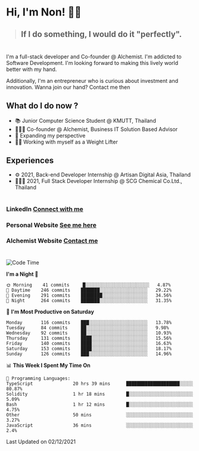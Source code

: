 # Hi, I'm Non! 🖐🏻

> ## If I do something, I would do it "perfectly".

#

I'm a full-stack developer and Co-founder @ Alchemist. I'm addicted to Software Development. I'm looking forward to making this lively world better with my hand.

Additionally, I'm an entrepreneur who is curious about investment and innovation. Wanna join our hand? Contact me then

## What do I do now ?

- 📚 Junior Computer Science Student @ KMUTT, Thailand
- 🧑🏻‍💻 Co-founder @ Alchemist, Business IT Solution Based Advisor
- 🌈 Expanding my perspective
- 🏋🏻 Working with myself as a Weight Lifter

## Experiences

- ⚙️ 2021, Back-end Developer Internship @ Artisan Digital Asia, Thailand
- 🧑🏻‍💻 2021, Full Stack Developer Internship @ SCG Chemical Co.Ltd., Thailand

#

### LinkedIn [Connect with me](https://www.linkedin.com/in/non-nontra/)

### Personal Website [See me here](https://nonnontra.com/)

### Alchemist Website [Contact me](https://alchemist-softwarehouse.co/)

#

<!--START_SECTION:waka-->
![Code Time](http://img.shields.io/badge/Code%20Time-952%20hrs%2015%20mins-blue)

**I'm a Night 🦉** 

```text
🌞 Morning    41 commits     █░░░░░░░░░░░░░░░░░░░░░░░░   4.87% 
🌆 Daytime    246 commits    ███████░░░░░░░░░░░░░░░░░░   29.22% 
🌃 Evening    291 commits    ████████░░░░░░░░░░░░░░░░░   34.56% 
🌙 Night      264 commits    ███████░░░░░░░░░░░░░░░░░░   31.35%

```
📅 **I'm Most Productive on Saturday** 

```text
Monday       116 commits    ███░░░░░░░░░░░░░░░░░░░░░░   13.78% 
Tuesday      84 commits     ██░░░░░░░░░░░░░░░░░░░░░░░   9.98% 
Wednesday    92 commits     ██░░░░░░░░░░░░░░░░░░░░░░░   10.93% 
Thursday     131 commits    ████░░░░░░░░░░░░░░░░░░░░░   15.56% 
Friday       140 commits    ████░░░░░░░░░░░░░░░░░░░░░   16.63% 
Saturday     153 commits    ████░░░░░░░░░░░░░░░░░░░░░   18.17% 
Sunday       126 commits    ███░░░░░░░░░░░░░░░░░░░░░░   14.96%

```


📊 **This Week I Spent My Time On** 

```text
💬 Programming Languages: 
TypeScript               20 hrs 39 mins      ████████████████████░░░░░   80.87% 
Solidity                 1 hr 18 mins        █░░░░░░░░░░░░░░░░░░░░░░░░   5.09% 
Bash                     1 hr 12 mins        █░░░░░░░░░░░░░░░░░░░░░░░░   4.75% 
Other                    50 mins             ░░░░░░░░░░░░░░░░░░░░░░░░░   3.27% 
JavaScript               36 mins             ░░░░░░░░░░░░░░░░░░░░░░░░░   2.4%

```


 Last Updated on 02/12/2021
<!--END_SECTION:waka-->
